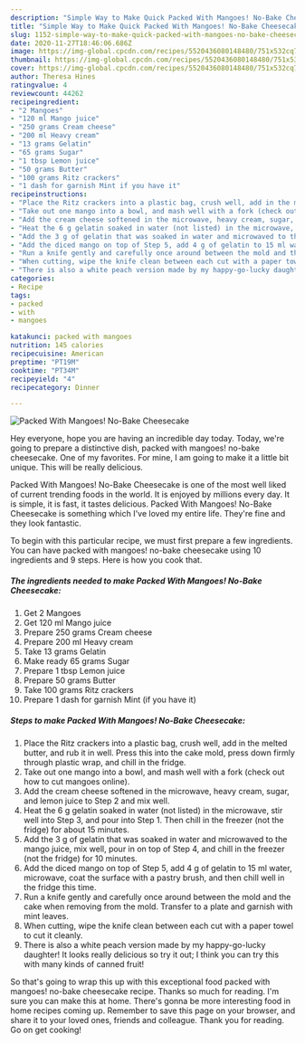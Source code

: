 ```yaml
---
description: "Simple Way to Make Quick Packed With Mangoes! No-Bake Cheesecake"
title: "Simple Way to Make Quick Packed With Mangoes! No-Bake Cheesecake"
slug: 1152-simple-way-to-make-quick-packed-with-mangoes-no-bake-cheesecake
date: 2020-11-27T18:46:06.686Z
image: https://img-global.cpcdn.com/recipes/5520436080148480/751x532cq70/packed-with-mangoes-no-bake-cheesecake-recipe-main-photo.jpg
thumbnail: https://img-global.cpcdn.com/recipes/5520436080148480/751x532cq70/packed-with-mangoes-no-bake-cheesecake-recipe-main-photo.jpg
cover: https://img-global.cpcdn.com/recipes/5520436080148480/751x532cq70/packed-with-mangoes-no-bake-cheesecake-recipe-main-photo.jpg
author: Theresa Hines
ratingvalue: 4
reviewcount: 44262
recipeingredient:
- "2 Mangoes"
- "120 ml Mango juice"
- "250 grams Cream cheese"
- "200 ml Heavy cream"
- "13 grams Gelatin"
- "65 grams Sugar"
- "1 tbsp Lemon juice"
- "50 grams Butter"
- "100 grams Ritz crackers"
- "1 dash for garnish Mint if you have it"
recipeinstructions:
- "Place the Ritz crackers into a plastic bag, crush well, add in the melted butter, and rub it in well. Press this into the cake mold, press down firmly through plastic wrap, and chill in the fridge."
- "Take out one mango into a bowl, and mash well with a fork (check out how to cut mangoes online)."
- "Add the cream cheese softened in the microwave, heavy cream, sugar, and lemon juice to Step 2 and mix well."
- "Heat the 6 g gelatin soaked in water (not listed) in the microwave, stir well into Step 3, and pour into Step 1. Then chill in the freezer (not the fridge) for about 15 minutes."
- "Add the 3 g of gelatin that was soaked in water and microwaved to the mango juice, mix well, pour in on top of Step 4, and chill in the freezer (not the fridge) for 10 minutes."
- "Add the diced mango on top of Step 5, add 4 g of gelatin to 15 ml water, microwave, coat the surface with a pastry brush, and then chill well in the fridge this time."
- "Run a knife gently and carefully once around between the mold and the cake when removing from the mold. Transfer to a plate and garnish with mint leaves."
- "When cutting, wipe the knife clean between each cut with a paper towel to cut it cleanly."
- "There is also a white peach version made by my happy-go-lucky daughter! It looks really delicious so try it out; I think you can try this with many kinds of canned fruit!"
categories:
- Recipe
tags:
- packed
- with
- mangoes

katakunci: packed with mangoes 
nutrition: 145 calories
recipecuisine: American
preptime: "PT19M"
cooktime: "PT34M"
recipeyield: "4"
recipecategory: Dinner

---
```



![Packed With Mangoes! No-Bake Cheesecake](https://img-global.cpcdn.com/recipes/5520436080148480/751x532cq70/packed-with-mangoes-no-bake-cheesecake-recipe-main-photo.jpg)

Hey everyone, hope you are having an incredible day today. Today, we're going to prepare a distinctive dish, packed with mangoes! no-bake cheesecake. One of my favorites. For mine, I am going to make it a little bit unique. This will be really delicious.



Packed With Mangoes! No-Bake Cheesecake is one of the most well liked of current trending foods in the world. It is enjoyed by millions every day. It is simple, it is fast, it tastes delicious. Packed With Mangoes! No-Bake Cheesecake is something which I've loved my entire life. They're fine and they look fantastic.


To begin with this particular recipe, we must first prepare a few ingredients. You can have packed with mangoes! no-bake cheesecake using 10 ingredients and 9 steps. Here is how you cook that.

<!--inarticleads1-->

##### The ingredients needed to make Packed With Mangoes! No-Bake Cheesecake:

1. Get 2 Mangoes
1. Get 120 ml Mango juice
1. Prepare 250 grams Cream cheese
1. Prepare 200 ml Heavy cream
1. Take 13 grams Gelatin
1. Make ready 65 grams Sugar
1. Prepare 1 tbsp Lemon juice
1. Prepare 50 grams Butter
1. Take 100 grams Ritz crackers
1. Prepare 1 dash for garnish Mint (if you have it)




<!--inarticleads2-->

##### Steps to make Packed With Mangoes! No-Bake Cheesecake:

1. Place the Ritz crackers into a plastic bag, crush well, add in the melted butter, and rub it in well. Press this into the cake mold, press down firmly through plastic wrap, and chill in the fridge.
1. Take out one mango into a bowl, and mash well with a fork (check out how to cut mangoes online).
1. Add the cream cheese softened in the microwave, heavy cream, sugar, and lemon juice to Step 2 and mix well.
1. Heat the 6 g gelatin soaked in water (not listed) in the microwave, stir well into Step 3, and pour into Step 1. Then chill in the freezer (not the fridge) for about 15 minutes.
1. Add the 3 g of gelatin that was soaked in water and microwaved to the mango juice, mix well, pour in on top of Step 4, and chill in the freezer (not the fridge) for 10 minutes.
1. Add the diced mango on top of Step 5, add 4 g of gelatin to 15 ml water, microwave, coat the surface with a pastry brush, and then chill well in the fridge this time.
1. Run a knife gently and carefully once around between the mold and the cake when removing from the mold. Transfer to a plate and garnish with mint leaves.
1. When cutting, wipe the knife clean between each cut with a paper towel to cut it cleanly.
1. There is also a white peach version made by my happy-go-lucky daughter! It looks really delicious so try it out; I think you can try this with many kinds of canned fruit!




So that's going to wrap this up with this exceptional food packed with mangoes! no-bake cheesecake recipe. Thanks so much for reading. I'm sure you can make this at home. There's gonna be more interesting food in home recipes coming up. Remember to save this page on your browser, and share it to your loved ones, friends and colleague. Thank you for reading. Go on get cooking!
